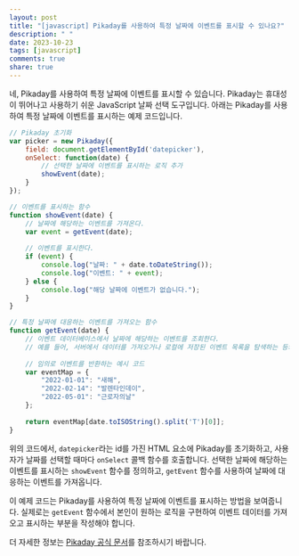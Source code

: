 ```yaml
---
layout: post
title: "[javascript] Pikaday를 사용하여 특정 날짜에 이벤트를 표시할 수 있나요?"
description: " "
date: 2023-10-23
tags: [javascript]
comments: true
share: true
---
```


네, Pikaday를 사용하여 특정 날짜에 이벤트를 표시할 수 있습니다. Pikaday는 휴대성이 뛰어나고 사용하기 쉬운 JavaScript 날짜 선택 도구입니다. 아래는 Pikaday를 사용하여 특정 날짜에 이벤트를 표시하는 예제 코드입니다.

```javascript
// Pikaday 초기화
var picker = new Pikaday({
    field: document.getElementById('datepicker'),
    onSelect: function(date) {
        // 선택한 날짜에 이벤트를 표시하는 로직 추가
        showEvent(date);
    }
});

// 이벤트를 표시하는 함수
function showEvent(date) {
    // 날짜에 해당하는 이벤트를 가져온다.
    var event = getEvent(date);
    
    // 이벤트를 표시한다.
    if (event) {
        console.log("날짜: " + date.toDateString());
        console.log("이벤트: " + event);
    } else {
        console.log("해당 날짜에 이벤트가 없습니다.");
    }
}

// 특정 날짜에 대응하는 이벤트를 가져오는 함수
function getEvent(date) {
    // 이벤트 데이터베이스에서 날짜에 해당하는 이벤트를 조회한다.
    // 예를 들어, 서버에서 데이터를 가져오거나 로컬에 저장된 이벤트 목록을 탐색하는 등의 로직을 사용할 수 있습니다.
    
    // 임의로 이벤트를 반환하는 예시 코드
    var eventMap = {
        "2022-01-01": "새해",
        "2022-02-14": "발렌타인데이",
        "2022-05-01": "근로자의날"
    };
    
    return eventMap[date.toISOString().split('T')[0]];
}
```

위의 코드에서, `datepicker`라는 id를 가진 HTML 요소에 Pikaday를 초기화하고, 사용자가 날짜를 선택할 때마다 `onSelect` 콜백 함수를 호출합니다. 선택한 날짜에 해당하는 이벤트를 표시하는 `showEvent` 함수를 정의하고, `getEvent` 함수를 사용하여 날짜에 대응하는 이벤트를 가져옵니다.

이 예제 코드는 Pikaday를 사용하여 특정 날짜에 이벤트를 표시하는 방법을 보여줍니다. 실제로는 `getEvent` 함수에서 본인이 원하는 로직을 구현하여 이벤트 데이터를 가져오고 표시하는 부분을 작성해야 합니다. 

더 자세한 정보는 [Pikaday 공식 문서](https://github.com/Pikaday/Pikaday)를 참조하시기 바랍니다.